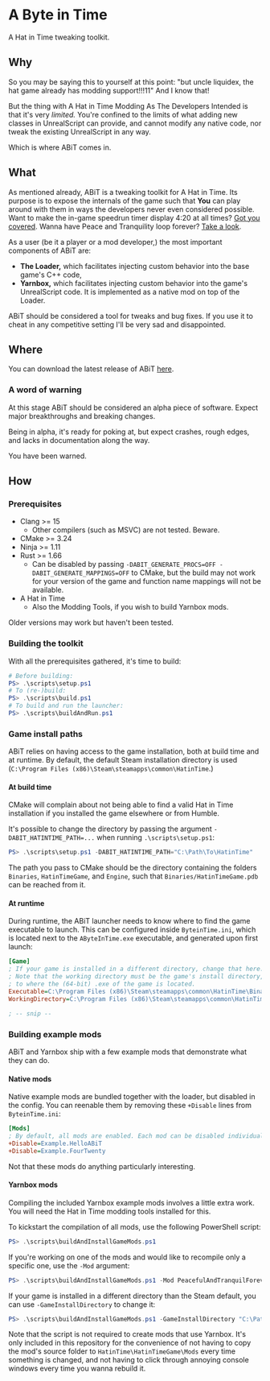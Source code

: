 # A Byte in Time

A Hat in Time tweaking toolkit.

## Why

So you may be saying this to yourself at this point: "but uncle liquidex, the hat game already has
modding support!!!11" And I know that!

But the thing with A Hat in Time Modding As The Developers Intended is that it's very *limited.*
You're confined to the limits of what adding new classes in UnrealScript can provide, and cannot
modify any native code, nor tweak the existing UnrealScript in any way.

Which is where ABiT comes in.

## What

As mentioned already, ABiT is a tweaking toolkit for A Hat in Time. Its purpose is to expose the
internals of the game such that **You** can play around with them in ways the developers never even
considered possible. Want to make the in-game speedrun timer display 4:20 at all times?
[Got you covered](src/mods/example_fourtwenty/). Wanna have Peace and Tranquility loop forever?
[Take a look](src/gamemods/PeacefulAndTranquilForever/).

As a user (be it a player or a mod developer,) the most important components of ABiT are:

- **The Loader,** which facilitates injecting custom behavior into the base game's C++ code,
- **Yarnbox,** which facilitates injecting custom behavior into the game's UnrealScript code.
  It is implemented as a native mod on top of the Loader.

ABiT should be considered a tool for tweaks and bug fixes. If you use it to cheat in any competitive
setting I'll be very sad and disappointed.

## Where

You can download the latest release of ABiT [here](https://github.com/abyteintime/abit/releases).

### A word of warning

At this stage ABiT should be considered an alpha piece of software. Expect major breakthroughs and
breaking changes.

Being in alpha, it's ready for poking at, but expect crashes, rough edges, and lacks in
documentation along the way.

You have been warned.

## How

### Prerequisites

- Clang >= 15
  - Other compilers (such as MSVC) are not tested. Beware.
- CMake >= 3.24
- Ninja >= 1.11
- Rust >= 1.66
  - Can be disabled by passing `-DABIT_GENERATE_PROCS=OFF -DABIT_GENERATE_MAPPINGS=OFF` to CMake,
    but the build may not work for your version of the game and function name mappings will not be
    available.
- A Hat in Time
  - Also the Modding Tools, if you wish to build Yarnbox mods.

Older versions may work but haven't been tested.

### Building the toolkit

With all the prerequisites gathered, it's time to build:

```powershell
# Before building:
PS> .\scripts\setup.ps1
# To (re-)build:
PS> .\scripts\build.ps1
# To build and run the launcher:
PS> .\scripts\buildAndRun.ps1
```

### Game install paths

ABiT relies on having access to the game installation, both at build time and at runtime.
By default, the default Steam installation directory is used (`C:\Program Files (x86)\Steam\steamapps\common\HatinTime`.)

#### At build time

CMake will complain about not being able to find a valid Hat in Time installation if you installed
the game elsewhere or from Humble.

It's possible to change the directory by passing the argument `-DABIT_HATINTIME_PATH=...` when
running `.\scripts\setup.ps1`:

```powershell
PS> .\scripts\setup.ps1 -DABIT_HATINTIME_PATH="C:\Path\To\HatinTime"
```

The path you pass to CMake should be the directory containing the folders `Binaries`,
`HatinTimeGame`, and `Engine`, such that `Binaries/HatinTimeGame.pdb` can be reached from it.

#### At runtime

During runtime, the ABiT launcher needs to know where to find the game executable to launch.
This can be configured inside `ByteinTime.ini`, which is located next to the `AByteInTime.exe`
executable, and generated upon first launch:

```ini
[Game]
; If your game is installed in a different directory, change that here.
; Note that the working directory must be the game's install directory, while Executable must point
; to where the (64-bit) .exe of the game is located.
Executable=C:\Program Files (x86)\Steam\steamapps\common\HatinTime\Binaries\Win64\HatinTimeGame.exe
WorkingDirectory=C:\Program Files (x86)\Steam\steamapps\common\HatinTime

; -- snip --
```

### Building example mods

ABiT and Yarnbox ship with a few example mods that demonstrate what they can do.

#### Native mods

Native example mods are bundled together with the loader, but disabled in the config. You can
reenable them by removing these `+Disable` lines from `ByteinTime.ini`:

```ini
[Mods]
; By default, all mods are enabled. Each mod can be disabled individually by using +Disable.
+Disable=Example.HelloABiT
+Disable=Example.FourTwenty
```

Not that these mods do anything particularly interesting.

#### Yarnbox mods

Compiling the included Yarnbox example mods involves a little extra work. You will need the
Hat in Time modding tools installed for this.

To kickstart the compilation of all mods, use the following PowerShell script:

```powershell
PS> .\scripts\buildAndInstallGameMods.ps1
```

If you're working on one of the mods and would like to recompile only a specific one, use the `-Mod`
argument:

```powershell
PS> .\scripts\buildAndInstallGameMods.ps1 -Mod PeacefulAndTranquilForever
```

If your game is installed in a different directory than the Steam default, you can use
`-GameInstallDirectory` to change it:

```powershell
PS> .\scripts\buildAndInstallGameMods.ps1 -GameInstallDirectory "C:\Path\To\HatinTime"
```

Note that the script is not required to create mods that use Yarnbox. It's only included in this
repository for the convenience of not having to copy the mod's source folder to
`HatinTime\HatinTimeGame\Mods` every time something is changed, and not having to click through
annoying console windows every time you wanna rebuild it.
